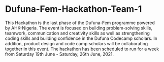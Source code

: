 # Dufuna-Fem-Hackathon-Team-1
This Hackathon is the last phase of the Dufuna-Fem programme powered by AHK-Nigeria. The event is focused on building problem-solving skills, teamwork, communication and creativity skills as well as strengthening coding skills and building confidence in the Dufuna Codecamp scholars. In addition, product design and code camp scholars will be collaborating together in this event. The hackathon has been scheduled to run for a week from Saturday 19th June - Saturday, 26th June, 2021.
